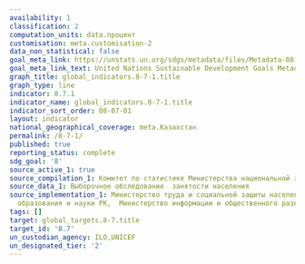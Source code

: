 ```yaml
---
availability: 1
classification: 2
computation_units: data.процент
customisation: meta.customisation-2
data_non_statistical: false
goal_meta_link: https://unstats.un.org/sdgs/metadata/files/Metadata-08-07-01.pdf
goal_meta_link_text: United Nations Sustainable Development Goals Metadata (pdf 525kB)
graph_title: global_indicators.8-7-1.title
graph_type: line
indicator: 8.7.1
indicator_name: global_indicators.8-7-1.title
indicator_sort_order: 08-07-01
layout: indicator
national_geographical_coverage: meta.Казахстан
permalink: /8-7-1/
published: true
reporting_status: complete
sdg_goal: '8'
source_active_1: true
source_compilation_1: Комитет по статистике Министерства национальной экономики РК
source_data_1: Выборочное обследование  занятости населения
source_implementation_1: Министерство труда и социальной защиты населения РК, Министерство
  образования и науки РК,  Министерство информации и общественного развития РК
tags: []
target: global_targets.8-7.title
target_id: '8.7'
un_custodian_agency: ILO,UNICEF
un_designated_tier: '2'
---
```

